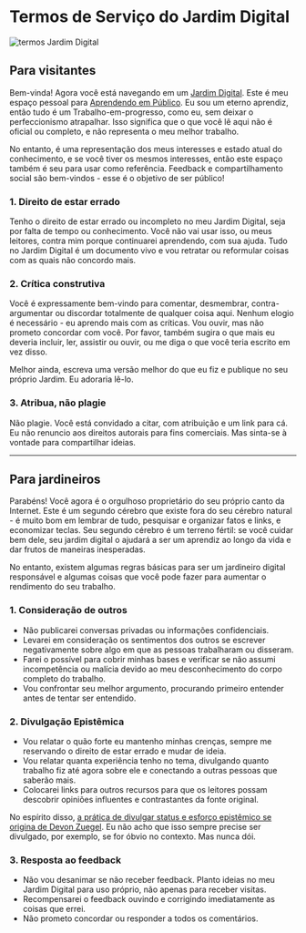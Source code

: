# Termos de Serviço do Jardim Digital

![termos Jardim Digital](https://user-images.githubusercontent.com/26076/153714836-ff9439bd-59e5-4839-9885-8ab0cee745b1.png)

## Para visitantes

Bem-vinda! Agora você está navegando em um [Jardim Digital](https://joelhooks.com/digital-garden). Este é meu espaço pessoal para [Aprendendo em Público](https://www.swyx.io/writing/learn-in-public). Eu sou um eterno aprendiz, então tudo é um Trabalho-em-progresso, como eu, sem deixar o perfeccionismo atrapalhar. Isso significa que o que você lê aqui não é oficial ou completo, e não representa o meu melhor trabalho.

No entanto, é uma representação dos meus interesses e estado atual do conhecimento, e se você tiver os mesmos interesses, então este espaço também é seu para usar como referência. Feedback e compartilhamento social são bem-vindos - esse é o objetivo de ser público!

### 1. Direito de estar errado

Tenho o direito de estar errado ou incompleto no meu Jardim Digital, seja por falta de tempo ou conhecimento. Você não vai usar isso, ou meus leitores, contra mim porque continuarei aprendendo, com sua ajuda. Tudo no Jardim Digital é um documento vivo e vou retratar ou reformular coisas com as quais não concordo mais.

### 2. Crítica construtiva

Você é expressamente bem-vindo para comentar, desmembrar, contra-argumentar ou discordar totalmente de qualquer coisa aqui. Nenhum elogio é necessário - eu aprendo mais com as críticas. Vou ouvir, mas não prometo concordar com você. Por favor, também sugira o que mais eu deveria incluir, ler, assistir ou ouvir, ou me diga o que você teria escrito em vez disso.

Melhor ainda, escreva uma versão melhor do que eu fiz e publique no seu próprio Jardim. Eu adoraria lê-lo.

### 3. Atribua, não plagie

Não plagie. Você está convidado a citar, com atribuição e um link para cá. Eu não renuncio aos direitos autorais para fins comerciais. Mas sinta-se à vontade para compartilhar ideias.

---

## Para jardineiros

Parabéns! Você agora é o orgulhoso proprietário do seu próprio canto da Internet. Este é um segundo cérebro que existe fora do seu cérebro natural - é muito bom em lembrar de tudo, pesquisar e organizar fatos e links, e economizar teclas. Seu segundo cérebro é um terreno fértil: se você cuidar bem dele, seu jardim digital o ajudará a ser um aprendiz ao longo da vida e dar frutos de maneiras inesperadas.

No entanto, existem algumas regras básicas para ser um jardineiro digital responsável e algumas coisas que você pode fazer para aumentar o rendimento do seu trabalho.

### 1. Consideração de outros

- Não publicarei conversas privadas ou informações confidenciais.
- Levarei em consideração os sentimentos dos outros se escrever negativamente sobre algo em que as pessoas trabalharam ou disseram.
- Farei o possível para cobrir minhas bases e verificar se não assumi incompetência ou malícia devido ao meu desconhecimento do corpo completo do trabalho.
- Vou confrontar seu melhor argumento, procurando primeiro entender antes de tentar ser entendido.

### 2. Divulgação Epistêmica

- Vou relatar o quão forte eu mantenho minhas crenças, sempre me reservando o direito de estar errado e mudar de ideia.
- Vou relatar quanta experiência tenho no tema, divulgando quanto trabalho fiz até agora sobre ele e conectando a outras pessoas que saberão mais.
- Colocarei links para outros recursos para que os leitores possam descobrir opiniões influentes e contrastantes da fonte original.

No espírito disso, [a prática de divulgar status e esforço epistêmico se origina de Devon Zuegel](https://devonzuegel.com/post/epistemic-statuses-are-lazy-and-that-is-a-good-thing ). Eu não acho que isso sempre precise ser divulgado, por exemplo, se for óbvio no contexto. Mas nunca dói.

### 3. Resposta ao feedback

- Não vou desanimar se não receber feedback. Planto ideias no meu Jardim Digital para uso próprio, não apenas para receber visitas.
- Recompensarei o feedback ouvindo e corrigindo imediatamente as coisas que errei.
- Não prometo concordar ou responder a todos os comentários.
